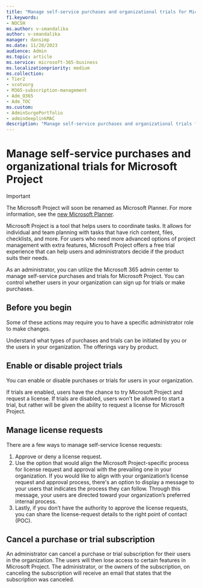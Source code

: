 ```yaml
---
title: "Manage self-service purchases and organizational trials for Microsoft Project"
f1.keywords:
- NOCSH
ms.author: v-smandalika
author: v-smandalika
manager: dansimp
ms.date: 11/28/2023
audience: Admin
ms.topic: article
ms.service: microsoft-365-business
ms.localizationpriority: medium
ms.collection: 
- Tier2
- scotvorg
- M365-subscription-management 
- Adm_O365
- Adm_TOC
ms.custom: 
- AdminSurgePortfolio
- admindeeplinkMAC
description: "Manage self-service purchases and organizational trials for Microsoft Project."
---
```


# Manage self-service purchases and organizational trials for Microsoft Project

> [!IMPORTANT]
> The Microsoft Project will soon be renamed as Microsoft Planner. For more information, see the [new Microsoft Planner](https://techcommunity.microsoft.com/t5/planner-blog/the-new-microsoft-planner-a-unified-experience-bringing-together/ba-p/3977998).

Microsoft Project is a tool that helps users to coordinate tasks. It allows for individual and team planning with tasks that have rich content, files, checklists, and more. For users who need more advanced options of project management with extra features, Microsoft Project offers a free trial experience that can help users and administrators decide if the product suits their needs.

As an administrator, you can utilize the Microsoft 365 admin center to manage self-service purchases and trials for Microsoft Project. You can control whether users in your organization can sign up for trials or make purchases.

## Before you begin

Some of these actions may require you to have a specific administrator role to make changes.

Understand what types of purchases and trials can be initiated by you or the users in your organization. The offerings vary by product.

## Enable or disable project trials

You can enable or disable purchases or trials for users in your organization.

If trials are enabled, users have the chance to try Microsoft Project and request a license. If trials are disabled, users won't be allowed to start a trial, but rather will be given the ability to request a license for Microsoft Project.

## Manage license requests

There are a few ways to manage self-service license requests:

1. Approve or deny a license request.
2. Use the option that would align the Microsoft Project-specific process for license request and approval with the prevailing one in your organization. If you would like to align with your organization’s license request and approval process, there's an option to display a message to your users that indicates the process they can follow. Through this message, your users are directed toward your organization’s preferred internal process.
3. Lastly, if you don’t have the authority to approve the license requests, you can share the license-request details to the right point of contact (POC).

## Cancel a purchase or trial subscription

An administrator can cancel a purchase or trial subscription for their users in the organization. The users will then lose access to certain features in Microsoft Project. The administrator, or the owners of the subscription, on canceling the subscription will receive an email that states that the subscription was canceled.

